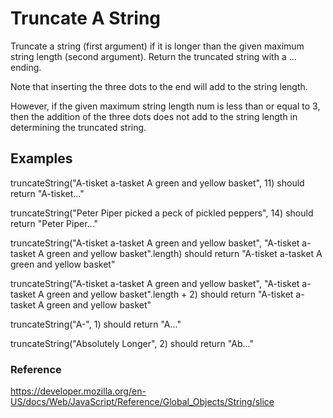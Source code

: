 # Truncate A String

Truncate a string (first argument) if it is longer than the given maximum string length (second argument). Return the truncated string with a ... ending.

Note that inserting the three dots to the end will add to the string length.

However, if the given maximum string length num is less than or equal to 3, then the addition of the three dots does not add to the string length in determining the truncated string.

## Examples

truncateString("A-tisket a-tasket A green and yellow basket", 11) should return "A-tisket..."

truncateString("Peter Piper picked a peck of pickled peppers", 14) should return "Peter Piper..."

truncateString("A-tisket a-tasket A green and yellow basket", "A-tisket a-tasket A green and yellow basket".length) should return "A-tisket a-tasket A green and yellow basket"

truncateString("A-tisket a-tasket A green and yellow basket", "A-tisket a-tasket A green and yellow basket".length + 2) should return "A-tisket a-tasket A green and yellow basket"

truncateString("A-", 1) should return "A..."

truncateString("Absolutely Longer", 2) should return "Ab..."

### Reference

<https://developer.mozilla.org/en-US/docs/Web/JavaScript/Reference/Global_Objects/String/slice>